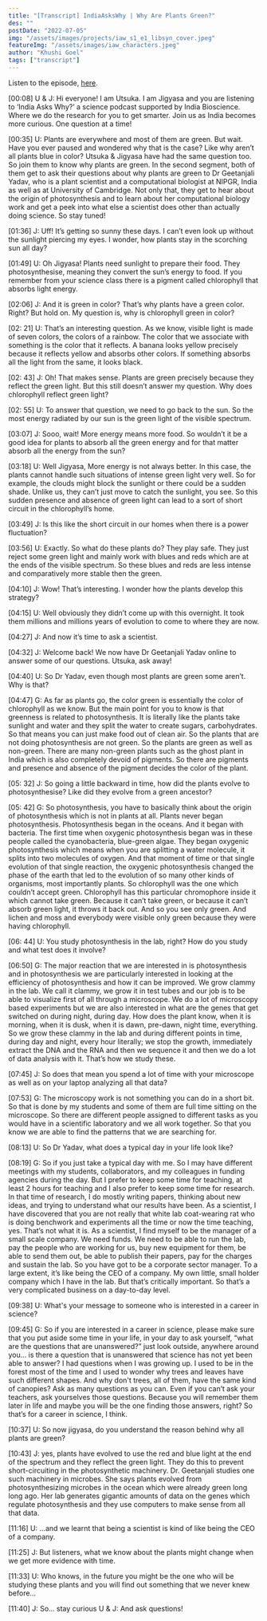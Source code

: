 ```yaml
---
title: "[Transcript] IndiaAsksWhy | Why Are Plants Green?"
des: ""
postDate: "2022-07-05"
img: "/assets/images/projects/iaw_s1_e1_libsyn_cover.jpeg"
featureImg: "/assets/images/iaw_characters.jpeg"
author: "Khushi Goel"
tags: ["transcript"]
---
```

Listen to the episode, [here](https://www.indiaaskswhy.org/episode/2021-11-17-why-are-plants-green/).

[00:08]
U & J: Hi everyone! I am Utsuka. I am Jigyasa and you are listening to ‘India Asks Why?’ a science podcast supported by India Bioscience. Where we do the research for you to get smarter. Join us as India becomes more curious. One question at a time!

[00:35]
U: Plants are everywhere and most of them are green. But wait. Have you ever paused and wondered why that is the case? Like why aren’t all plants blue in color? Utsuka & Jigyasa have had the same question too. So join them to know why plants are green. 
In the second segment, both of them get to ask their questions about why plants are green to Dr Geetanjali Yadav, who is a plant scientist and a computational biologist at NIPGR, India as well as at University of Cambridge. Not only that, they get to hear about the origin of photosynthesis and to learn about her computational biology work and get a peek into  what else a scientist does other than actually doing science. 
So stay tuned! 

[01:36]
J: Uff! It’s getting so sunny these days. I can’t even look up without the sunlight piercing my eyes. I wonder, how plants stay in the scorching sun all day? 

[01:49]
U: Oh Jigyasa! Plants need sunlight to prepare their food. They photosynthesise, meaning they convert the sun’s energy to food. If you remember from your science class there is a pigment called chlorophyll that absorbs light energy. 

[02:06]
J: And it is green in color? That’s why plants have a green color. Right? But hold on. My question is, why is chlorophyll green in color? 

[02: 21]
U: That’s an interesting question. As we know, visible light is made of seven colors, the colors of a rainbow. The color that we associate with something is the color that it reflects. A banana looks yellow precisely because it reflects yellow and absorbs other colors. If something absorbs all the light from the same, it looks black. 

[02: 43]
J: Oh! That makes sense. Plants are green precisely because they reflect the green light. But this still doesn’t answer my question. Why does chlorophyll reflect green light? 


[02: 55]
U:  To answer that question, we need to go back to the sun. 
So the most energy radiated by our sun is the green light of the visible spectrum. 

[03:07]
J: Sooo, wait! More energy means more food. So wouldn’t it be a good idea for plants to absorb all the green energy and for that matter absorb all the energy from the sun? 

[03:18]
U: Well Jigyasa, More energy is not always better. In this case, the plants cannot handle such situations of intense green light very well. So for example, the clouds might block the sunlight or there could be a sudden shade. Unlike us, they can’t just move to catch the sunlight, you see. So this sudden presence and absence of green light can lead to a sort of short circuit in the chlorophyll’s home. 

[03:49]
J: Is this like the short circuit in our homes when there is a power fluctuation? 

[03:56]
U: Exactly. So what do these plants do? They play safe. They just reject some green light and mainly work with blues and reds which are at the ends of the visible spectrum. So these blues and reds are less intense and comparatively more stable then the green. 

[04:10]
J: Wow! That’s interesting. I wonder how the plants develop this strategy? 

[04:15]
U: Well obviously they didn’t come up with this overnight. It took them millions and millions years of evolution to come to where they are now. 

[04:27]
J: And now it’s time to ask a scientist. 

[04:32]
J: Welcome back! We now have Dr Geetanjali Yadav online to answer some of our questions. Utsuka, ask away!

[04:40]
U: So Dr Yadav, even though most plants are green some aren’t. Why is that? 

[04:47]
G: As far as plants go, the color green is essentially the color of chlorophyll as we know.  But the main point for you to know is that greenness is related to photosynthesis. It is literally like the plants take sunlight and water and they split the water to create sugars, carbohydrates. So that means you can just make food out of clean air. So the plants that are not doing photosynthesis are not green. So the plants are green as well as non-green. There are many non-green plants such as the ghost plant in India which is also completely devoid of pigments. So there are pigments and presence and absence of the pigment decides the color of the plant. 

[05: 32]
J: So going a little backward in time, how did the plants evolve to photosynthesise? Like did they evolve from a green ancestor?

[05: 42]
G: So photosynthesis, you have to basically think about the origin of photosynthesis which is not in plants at all. Plants never began photosynthesis. Photosynthesis began in the oceans. And it began with bacteria. The first time when oxygenic photosynthesis began was in these people called the cyanobacteria, blue-green algae. They began oxygenic photosynthesis which means when you are splitting a water molecule, it splits into two molecules of oxygen. And that moment of time or that single evolution of that single reaction, the oxygenic photosynthesis changed the phase of the earth that led to the evolution of so many other kinds of organisms, most importantly plants. 
So chlorophyll was the one which couldn’t accept green. Chlorophyll has this particular chromophore inside it which cannot take green. Because it can’t take green, or because it can’t absorb green light, it throws it back out. And so you see only green. And lichen and moss and everybody were visible only green because they were having chlorophyll. 

[06: 44]
U: You study photosynthesis in the lab, right? How do you study and what test does it involve? 

[06:50]
G: The major reaction that we are interested in is photosynthesis and in photosynthesis we are particularly interested in looking at the efficiency of photosynthesis and how it can be improved. 
We grow clammy in the lab. We call it clammy, we grow it in test tubes and our job is to be able to visualize first of all through a microscope. We do a lot of microscopy based experiments but we are also interested in what are the genes that get switched on during night, during day. How does the plant know, when it is morning, when it is dusk, when it is dawn, pre-dawn, night time, everything. So we grow these clammy in the lab and during different points in time, during day and night, every hour literally; we stop the growth, immediately extract the DNA and the RNA and then we sequence it and then we do a lot of data analysis with it. That’s how we study these. 

[07:45]
J: So does that mean you spend a lot of time with your microscope as well as on your laptop analyzing all that data?

[07:53]
G: The microscopy work is not something you can do in a short bit. So that is done by my students and some of them are full time sitting on the microscope. So there are different people assigned to different tasks as you would have in a scientific laboratory and we all work together. So that you know we are able to find the patterns that we are searching for. 

[08:13]
U: So Dr Yadav, what does a typical day in your life look like?

[08:19]
G: So if you just take a typical day with me. So I may have different meetings with my students, collaborators, and my colleagues in funding agencies during the day. But I prefer to keep some time for teaching, at least 2 hours for teaching and I also prefer to keep some time for research. In that time of research, I do mostly writing papers, thinking about new ideas, and trying to understand what our results have been. As a scientist, I have discovered that you are not really that white lab coat-wearing rat who is doing benchwork and experiments all the time or now the time teaching, yes. That’s not what it is. As a scientist, I find myself to be the manager of a small scale company. We need funds. We need to be able to run the lab, pay the people who are working for us, buy new equipment for them, be able to send them out, be able to publish their papers, pay for the charges and sustain the lab. So you have got to be a corporate sector manager. To a large extent, it’s like being the CEO of a company. My own little, small holder company which I have in the lab. But that’s critically important. So that’s a very complicated business on a day-to-day level. 

[09:38]
U: What's your message to someone who is interested in a career in science?



[09:45]
G: So if you are interested in a career in science, please make sure that you put aside some time in your life, in your day to ask yourself, “what are the questions that are unanswered?” just look outside, anywhere around you… is there a question that is unanswered that science has not yet been able to answer? I had questions when I was growing up. I used to be in the forest most of the time and I used to wonder why trees and leaves have such different shapes. And why don't trees, all of them, have the same kind of canopies? Ask as many questions as you can. Even if you can’t ask your teachers, ask yourselves those questions. Because you will remember them later in life and maybe you will be the one finding those answers, right? So that’s for a career in science, I think.

[10:37]
U: So now jigyasa, do you understand the reason behind why all plants are green? 

[10:43]
J: yes, plants have evolved to use the red and blue light at the end of the spectrum and they reflect the green light. They do this to prevent short-circuiting in the photosynthetic machinery. Dr. Geetanjali studies one such machinery in microbes. She says plants evolved from photosynthesizing microbes in the ocean which were already green long long ago. Her lab generates gigantic amounts of data on the genes which regulate photosynthesis and they use computers to make sense from all that data. 

[11:16]
U: …and we learnt that being a scientist is kind of like being the CEO of a company. 

[11:25]
J: But listeners, what we know about the plants might change when we get more evidence with time. 

[11:33]
U: Who knows, in the future you might be the one who will be studying these plants and you will find out something that we never knew before…

[11:40]
J: So… stay curious 
U & J: And ask questions! 
